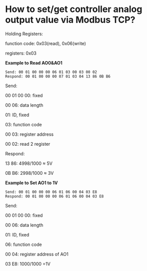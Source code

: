 # How to set/get controller analog output value via Modbus TCP?

Holding Registers:

function code: 0x03(read), 0x06(write)

registers: 0x03



**Example to Read AO0\&AO1**

```
Send: 00 01 00 00 00 06 01 03 00 03 00 02
Respond: 00 01 00 00 00 07 01 03 04 13 86 0B B6
```

Send:

00 01 00 00: fixed

00 06: data length

01: ID, fixed

03: function code

00 03: register address

00 02: read 2 register

Respond:

13 86: 4998/1000 ≈ 5V

0B B6: 2998/1000 ≈ 3V



**Example to Set AO1 to 1V**

```
Send: 00 01 00 00 00 06 01 06 00 04 03 E8
Respond: 00 01 00 00 00 06 01 06 00 04 03 E8
```

Send:

00 01 00 00: fixed

00 06: data length

01: ID, fixed

06: function code

00 04: register address of AO1

03 E8: 1000/1000 =1V
